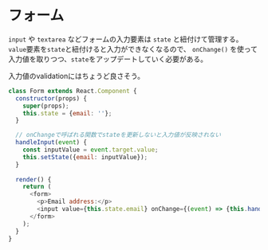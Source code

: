 # フォーム

`input` や `textarea` などフォームの入力要素は `state` と紐付けて管理する。
`value`要素を`state`と紐付けると入力ができなくなるので、 `onChange()` を使って入力値を取りつつ、`state`をアップデートしていく必要がある。

入力値のvalidationにはちょうど良さそう。

```js
class Form extends React.Component {
  constructor(props) {
    super(props);
    this.state = {email: ''};
  }

  // onChangeで呼ばれる関数でstateを更新しないと入力値が反映されない
  handleInput(event) {
    const inputValue = event.target.value;
    this.setState({email: inputValue});
  }
  
  render() {
    return (
      <form>
        <p>Email address:</p>
        <input value={this.state.email} onChange={(event) => {this.handleInput(event)} />
      </form>
    );
  }
}
```

